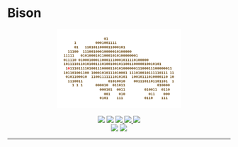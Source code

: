 # Bison

<p align="center"><img src="/Resources/logo.png" /></p>
<p align="center">
	<img src="https://img.shields.io/badge/Language-Swift%203.1-orange.svg?style=flat-square&link=https://swift.org&link=https://github.com/apple/swift/blob/master/CHANGELOG.md"/>
	<img src="https://img.shields.io/badge/License-MIT-ff5050.svg?style=flat-square"/>
	<a href="https://devandartist.slack.com">
		<img src="https://img.shields.io/badge/Contact-Slack-AE00FF.svg?style=flat-square"/>
	</a>
	<a href="https://travis-ci.org/DevAndArtist/Bison">
		<img src="http://img.shields.io/travis/DevAndArtist/Bison.svg?label=Travis%20CI&style=flat-square"/>
	</a>
	<a href="https://codecov.io/gh/DevAndArtist/Bison">
		<img src="https://img.shields.io/codecov/c/github/DevAndArtist/Bison.svg?label=Code%20coverage&style=flat-square"/>
	</a>
	<br>
	<img src="https://img.shields.io/badge/Platforms-iOS%20%7C%20macOS%20%7C%20tvOS%20%7C%20watchOS%20%7C%20Linux-ff6666.svg?style=flat-square"/>
	<img src="https://img.shields.io/badge/Compatibility-Carthage%20%7C%20Swift%20Package%20Manager-0099ff.svg?maxAge=3600&style=flat-square"/>
</p>

***
